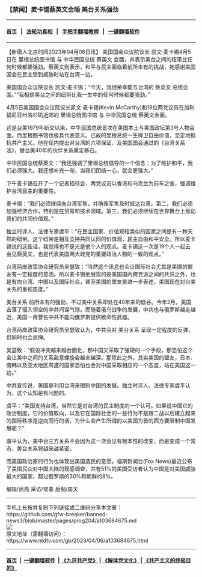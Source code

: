 ### 【禁闻】麦卡锡蔡英文会晤 美台关系强劲
------------------------

#### [首页](https://github.com/gfw-breaker/banned-news3/blob/master/README.md) &nbsp;&nbsp;|&nbsp;&nbsp; [法轮功真相](https://github.com/begood0513/basic/blob/master/README.md)  &nbsp;&nbsp;|&nbsp;&nbsp; [手把手翻墙教程](https://github.com/gfw-breaker/guides/wiki)  &nbsp;&nbsp;|&nbsp;&nbsp; [一键翻墙软件](https://github.com/gfw-breaker/nogfw/blob/master/README.md)  



<hr/>






<div><div class="post_content" itemprop="articleBody">
 <p>
  【新唐人北京时间2023年04月06日讯】
  <ok href="https://www.ntdtv.com/gb/美国国会众议院议长.htm">
   美国国会众议院议长
  </ok>
  凯文·麦卡锡4月5日在
  <ok href="https://www.ntdtv.com/gb/里根总统图书馆.htm">
   里根总统图书馆
  </ok>
  与
  <ok href="https://www.ntdtv.com/gb/中华民国总统.htm">
   中华民国总统
  </ok>
  <ok href="https://www.ntdtv.com/gb/蔡英文.htm">
   蔡英文
  </ok>
  会面，并表示美台之间的纽带比任何时候都要强劲。蔡英文则表示，和平与民主面临着前所未有的挑战，她感谢美国国会在民主受到威胁时站在台湾一边。
 </p>
 <p>
  <ok href="https://www.ntdtv.com/gb/美国国会众议院议长.htm">
   美国国会众议院议长
  </ok>
  凯文·麦卡锡：“今天，我很荣幸能与台湾的
  <ok href="https://www.ntdtv.com/gb/蔡英文.htm">
   蔡英文
  </ok>
  总统会面。”“我相信美台之间的纽带比我一生中的任何时候都要强劲。”
 </p>
 <p>
  4月5日美国国会众议院议长凯文·麦卡锡(Kevin McCarthy)和18位两党议员在加利福尼亚州洛杉矶近郊的
  <ok href="https://www.ntdtv.com/gb/里根总统图书馆.htm">
   里根总统图书馆
  </ok>
  与
  <ok href="https://www.ntdtv.com/gb/中华民国总统.htm">
   中华民国总统
  </ok>
  蔡英文会面。
 </p>
 <p>
  这是台美1979年断交以来，中华民国总统首次在美国本土与美国政坛第3号人物会面。而里根图书馆也极具代表意义。已故的里根总统一生捍卫自由价值，坚定地抵抗共产主义。他在任内提出对台湾的六项保证，及美国国会通过的《台湾关系法》，替台美40年的伙伴关系奠定基石。
 </p>
 <p>
  中华民国总统蔡英文：“我还强调了里根总统倡导的一个信念：为了维护和平，我们必须强大。我还想补充一句，当我们团结一心，就会更强大。”
 </p>
 <p>
  下午麦卡锡召开了一个记者招待会，两党议员以香港和乌克兰为前车之鉴，强调维护台湾民主的重要性。
 </p>
 <p>
  麦卡锡：“我们必须继续向台湾军售，并确保军售及时抵达台湾。第二，我们必须加强经济合作，特别是在贸易和技术领域。第三，我们必须继续在世界舞台上推动我们的共同价值观。”
 </p>
 <p>
  独立时评人、法律专家虞平：“在民主国家、价值观相类似的国家之间是有一种天然的纽带。这个纽带是相互支持共同认同的价值观，民主自由和平安全。所以麦卡锡说的这些话，我觉得也不是光是他个人的观点。麦卡锡这一次是19个人一起去会见蔡英文，也是代表美国两大政党的重要政治人物的一致的观点。”
 </p>
 <p>
  台湾两岸政策协会研究员吴瑟致：“当然这个讯息也会让国际社会尤其是美国的盟友有一定程度的意涵。所以麦卡锡他展现的是美国国内跨党派之间的共识之外，也是有向台湾、中国以及国际社会，甚至美国的盟友来进一步表述，美国现在对台美关系的重视态度。”
 </p>
 <p>
  <ok href="https://www.ntdtv.com/gb/美台关系.htm">
   美台关系
  </ok>
  前所未有的强劲，不过美中关系却处在40年来的低谷。今年2月，美国击落了侵入领空的中共间谍气球。而随着俄乌战争的发展，中共也与俄罗斯越走越近，美国一再警告中共不能向俄罗斯提供致命性武器。
 </p>
 <p>
  台湾两岸政策协会研究员吴瑟致认为，中共会对
  <ok href="https://www.ntdtv.com/gb/美台关系.htm">
   美台关系
  </ok>
  呈现一定程度的反弹，但同时也会忌惮。
 </p>
 <p>
  吴瑟致：“假设冲突越来越台面化，那中国又采取了强硬的一个手段，那恐怕这个会让美中之间的关系敌意螺旋会越来越深。那除此之外，其实美国的盟友，日本、南韩以及亚太地区周遭的国家恐怕也会对中国采取相应的一个态度，站在美国这一边。”
 </p>
 <p>
  中共宣传说，美国是利用台湾来限制中国的发展。独立时评人、法律专家虞平认为，这个认知是有问题的。
 </p>
 <p>
  虞平：“美国支持台湾，当然它是对台湾的民主制度的一个认可。如果说中国它的政治制度，它的价值取向，以及它在国际社会的一些行为不是跟二战以后建立起来的国际秩序是逆向而行的话，为什么会产生所谓的以美国为首的西方要限制中国发展呢？”
 </p>
 <p>
  虞平认为，美中台三方关系不会因为这一次会见有根本性的改变，而是变成一个常态，美台关系将越来越紧密。
 </p>
 <p>
  而美国政治家的行为也体现出美国选民的意愿。福斯新闻台(Fox News)最近公布了美国民众对中国大陆的观感调查，共有51%的美国受访者认为中国是对美国威胁最大的国家，超过俄罗斯的30%和朝鲜的8%。
 </p>
 <p>
  编辑/尚燕 采访/常春 后制/周天
 </p>
 <div class="single_ad">
 </div>
</div>
</div>
<hr/>
手机上长按并复制下列链接或二维码分享本文章：<br/>
https://github.com/gfw-breaker/banned-news3/blob/master/pages/prog204/a103684675.md <br/>
<a href='https://github.com/gfw-breaker/banned-news3/blob/master/pages/prog204/a103684675.md'><img src='https://github.com/gfw-breaker/banned-news3/blob/master/pages/prog204/a103684675.md.png'/></a> <br/>
原文地址（需翻墙访问）：https://www.ntdtv.com/gb/2023/04/06/a103684675.html


------------------------
#### [首页](https://github.com/gfw-breaker/banned-news3/blob/master/README.md) &nbsp;|&nbsp; [一键翻墙软件](https://github.com/gfw-breaker/nogfw/blob/master/README.md) &nbsp;| [《九评共产党》](https://github.com/gfw-breaker/9ping.md/blob/master/README.md#九评之一评共产党是什么) | [《解体党文化》](https://github.com/gfw-breaker/jtdwh.md/blob/master/README.md) | [《共产主义的终极目的》](https://github.com/gfw-breaker/gczydzjmd.md/blob/master/README.md)


<img src='http://gfw-breaker.win/banned-news3/pages/prog204/a103684675.md' width='0px' height='0px'/>